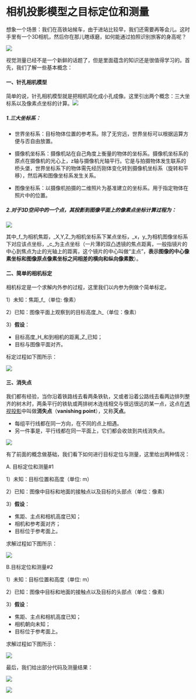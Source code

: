 # 相机投影模型之目标定位和测量

想象一个场景：我们在高铁站候车，由于进站比较早，我们还需要再等会儿。这时手里有一个3D相机，然后你在那儿瞎琢磨，如何能通过拍照识别旅客的身高呢？

![](/古月居/Vision/相机投影模型/量身高/10.png)

视觉测量已经不是一个新鲜的话题了，但是里面蕴含的知识还是很值得学习的。首先，我们了解一些基本概念：

#### 一、针孔相机模型

简单的说，针孔相机模型就是把相机简化成小孔成像。这里引出两个概念：三大坐标系以及像素点坐标的计算。![](/古月居/Vision/相机投影模型/量身高/5.png)

##### 1.三大坐标系：

* 世界坐标系：目标物体位置的参考系。除了无穷远，世界坐标可以根据运算方便与否自由放置。

* 摄像机坐标系：摄像机站在自己角度上衡量的物体的坐标系。摄像机坐标系的原点在摄像机的光心上，z轴与摄像机光轴平行。它是与拍摄物体发生联系的桥头堡，世界坐标系下的物体需先经历刚体变化转到摄像机坐标系（旋转和平移），然后再和图像坐标系发生关系。

* 图像坐标系：以摄像机拍摄的二维照片为基准建立的坐标系。用于指定物体在照片中的位置。

##### 2.对于3D空间中的一个点，其投影到图像平面上的像素点坐标计算过程为：

![](/古月居/Vision/相机投影模型/量身高/4.png)

其中_f_为相机焦距，_X,Y,Z_为相机坐标系下某点坐标，_x，y_为相机图像坐标系下对应该点坐标，_c_为主点坐标（一片薄的双凸透镜的焦点距离，一般指镜片的中心到焦点为止的光轴上的距离，这个镜片的中心叫做“主点”，**表示图像的中心像素坐标和图像原点像素坐标之间相差的横向和纵向像素数**）。

#### 二、简单的相机标定

相机标定是一个求解内外参的过程，这里我们以内参为例做个简单标定。

1）未知：焦距_f_（单位: 像素）

2）已知：图像平面上观察到的目标高度_h_（单位：像素）

3）**假设**：

* 目标高度_H_和到相机的距离_Z_已知；
* 目标与图像平面对齐。

标定过程如下图所示：

![](/古月居/Vision/相机投影模型/量身高/6.png)

#### 三、消失点

我们都有经验，当你沿着铁路线去看两条铁轨，又或者沿着公路线去看两边排列整齐的树木时，两条平行的铁轨或两排树木连线相交与很远很远的某一点，这点在[透视投影](https://zh.wikipedia.org/wiki/透视投影)中叫做**消失点**（**vanishing point**），又称**灭点**。

* 每组平行线都在同一方向，在不同的点上相遇。 
* 另一件事是，平行线都在同一平面上，它们都会收敛到共线消失点。 

![](/古月居/Vision/相机投影模型/量身高/7.png)

有了前面的概念做基础，我们看下如何进行目标定位与测量，这里给出两种情况：

A. 目标定位和测量\#1

1）未知：目标位置和高度（单位: m）

2）已知：图像中目标和地面的接触点以及目标的头部点（单位：像素）

3）**假设**：

* 焦距、主点和相机高度已知；
* 相机和参考面对齐；
* 目标位于参考面上。

求解过程如下图所示：

![](/古月居/Vision/相机投影模型/量身高/2.png)

B.目标定位和测量\#2

1）未知：目标位置和高度（单位: m）

2）已知：图像中目标和地面的接触点以及目标的头部点（单位：像素）

3）**假设**：

* 焦距、主点和相机高度已知；
* 相机朝向未知；
* 目标位于参考面上。

求解过程如下图所示：

![](/古月居/Vision/相机投影模型/量身高/3.png)

最后，我们给出部分代码及测量结果：

![](/古月居/Vision/相机投影模型/量身高/9.png)

![](/古月居/Vision/相机投影模型/量身高/10.png)

